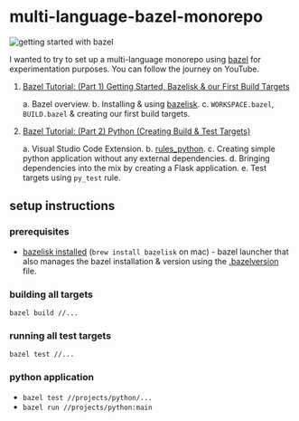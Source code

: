 # multi-language-bazel-monorepo

![getting started with bazel](https://user-images.githubusercontent.com/17026751/146653297-18db0708-f9e4-4bb3-ba2f-469be7774e25.png)

I wanted to try to set up a multi-language monorepo using [bazel](https://bazel.build/) for experimentation purposes. You can follow the journey on YouTube.

1. [Bazel Tutorial: (Part 1) Getting Started, Bazelisk & our First Build Targets](https://youtu.be/BZYj6yfA6Bs)

    a. Bazel overview.
    b. Installing & using [bazelisk](https://github.com/bazelbuild/bazelisk).
    c. `WORKSPACE.bazel`, `BUILD.bazel` & creating our first build targets.

2. [Bazel Tutorial: (Part 2) Python (Creating Build & Test Targets)]()

    a. Visual Studio Code Extension.
    b. [rules_python](https://github.com/bazelbuild/rules_python).
    c. Creating simple python application without any external dependencies. 
    d. Bringing dependencies into the mix by creating a Flask application.
    e. Test targets using `py_test` rule.

## setup instructions

### prerequisites

- [bazelisk installed](https://github.com/bazelbuild/bazelisk) (`brew install bazelisk` on mac) - bazel launcher that also manages the bazel installation & version using the [.bazelversion](./.bazelversion) file.

### building all targets

`bazel build //...`

### running all test targets

`bazel test //...`

### python application

- `bazel test //projects/python/...`
- `bazel run //projects/python:main`
